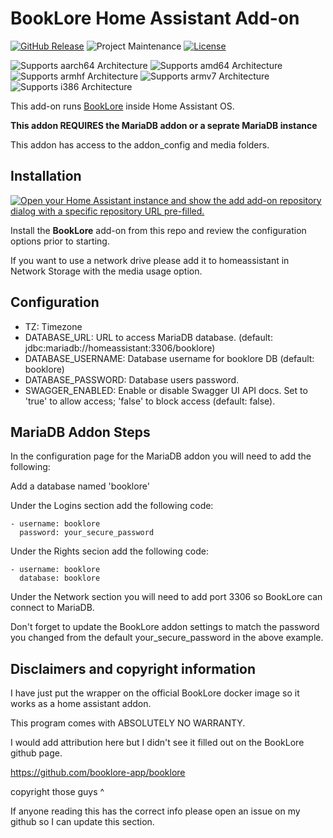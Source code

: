 # BookLore Home Assistant Add-on
[![GitHub Release][releases-shield]][releases]
![Project Maintenance][maintenance-shield]
[![License][license-shield]](LICENSE.md)

![Supports aarch64 Architecture][aarch64-shield]
![Supports amd64 Architecture][amd64-shield]
![Supports armhf Architecture][armhf-shield]
![Supports armv7 Architecture][armv7-shield]
![Supports i386 Architecture][i386-shield]

[aarch64-shield]: https://img.shields.io/badge/aarch64-yes-green.svg
[amd64-shield]: https://img.shields.io/badge/amd64-yes-green.svg
[armhf-shield]: https://img.shields.io/badge/armhf-no-red.svg
[armv7-shield]: https://img.shields.io/badge/armv7-no-red.svg
[i386-shield]: https://img.shields.io/badge/i386-no-red.svg

[issue]: https://github.com/bigred10151990/bookloreserver/issues
[license-shield]: https://img.shields.io/github/license/bigred10151990/bookloreserver
[maintenance-shield]: https://img.shields.io/maintenance/yes/2025.svg
[releases-shield]: https://img.shields.io/github/release/bigred10151990/ha-addons.svg
[releases]: https://github.com/bigred10151990/bookloreserver/releases

This add-on runs [BookLore](https://github.com/booklore-app/booklore) inside Home Assistant OS.

**This addon REQUIRES the MariaDB addon or a seprate MariaDB instance**

This addon has access to the addon_config and media folders.

## Installation
[![Open your Home Assistant instance and show the add add-on repository dialog with a specific repository URL pre-filled.](https://my.home-assistant.io/badges/supervisor_add_addon_repository.svg)](https://my.home-assistant.io/redirect/supervisor_add_addon_repository/?repository_url=https%3A%2F%2Fgithub.com%2Fbigred10151990%2Fha-addons)

Install the **BookLore** add-on from this repo and review the configuration options prior to starting.

If you want to use a network drive please add it to homeassistant in Network Storage with the media usage option.

## Configuration

- TZ: Timezone
- DATABASE_URL: URL to access MariaDB database. (default: jdbc:mariadb://homeassistant:3306/booklore)
- DATABASE_USERNAME: Database username for booklore DB (default: booklore)
- DATABASE_PASSWORD: Database users password.
- SWAGGER_ENABLED: Enable or disable Swagger UI API docs. Set to 'true' to allow access; 'false' to block access (default: false).

## MariaDB Addon Steps

In the configuration page for the MariaDB addon you will need to add the following:

Add a database named 'booklore'

Under the Logins section add the following code:
```
- username: booklore
  password: your_secure_password
```
Under the Rights secion add the following code:
```
- username: booklore
  database: booklore
```

Under the Network section you will need to add port 3306 so BookLore can connect to MariaDB.

Don't forget to update the BookLore addon settings to match the password you changed from the default your_secure_password in the above example.

## Disclaimers and copyright information

I have just put the wrapper on the official BookLore docker image so it works as a home assistant addon. 

This program comes with ABSOLUTELY NO WARRANTY.

I would add attribution here but I didn't see it filled out on the BookLore github page.

https://github.com/booklore-app/booklore

copyright those guys ^

If anyone reading this has the correct info please open an issue on my github so I can update this section.










